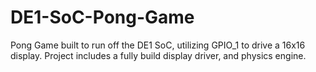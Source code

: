 # DE1-SoC-Pong-Game
Pong Game built to run off the DE1 SoC, utilizing GPIO_1 to drive a 16x16 display. Project includes a fully build display driver, and physics engine.
